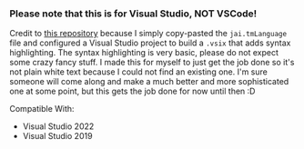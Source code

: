 ### **Please note that this is for Visual Studio, NOT VSCode!**

Credit to [this repository](https://github.com/ostef/vscode-jai) because I simply copy-pasted the ``jai.tmLanguage`` file and configured a Visual Studio project to build a ``.vsix`` that adds syntax highlighting. The syntax highlighting is very basic, please do not expect some crazy fancy stuff. I made this for myself to just get the job done so it's not plain white text because I could not find an existing one. I'm sure someone will come along and make a much better and more sophisticated one at some point, but this gets the job done for now until then :D

Compatible With:
- Visual Studio 2022
- Visual Studio 2019
